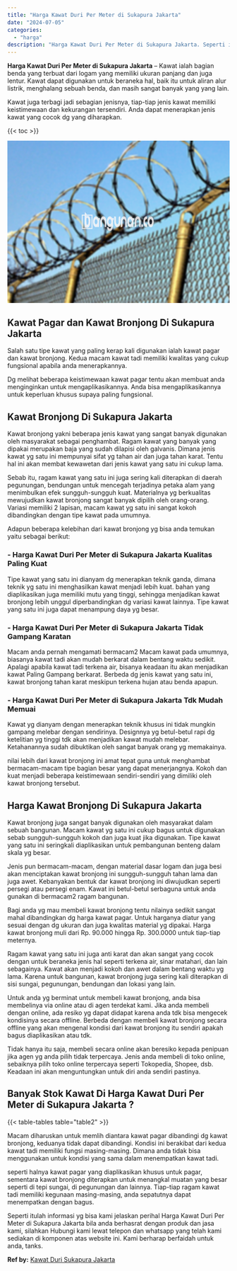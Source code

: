 ```yaml
---
title: "Harga Kawat Duri Per Meter di Sukapura Jakarta"
date: "2024-07-05"
categories: 
  - "harga"
description: "Harga Kawat Duri Per Meter di Sukapura Jakarta. Seperti itulah informasi yg bisa kami jelaskan perihal Harga Kawat Duri Per Meter di Sukapura Jakarta bila an..."
---
```


**Harga Kawat Duri Per Meter di Sukapura Jakarta** – Kawat ialah bagian benda yang terbuat dari logam yang memiliki ukuran panjang dan juga lentur. Kawat dapat digunakan untuk beraneka hal, baik itu untuk aliran alur listrik, menghalang sebuah benda, dan masih sangat banyak yang yang lain.

Kawat juga terbagi jadi sebagian jenisnya, tiap-tiap jenis kawat memiliki keistimewaan dan kekurangan tersendiri. Anda dapat menerapkan jenis kawat yang cocok dg yang diharapkan.

{{< toc >}}

![Harga Kawat Duri Per Meter di Sukapura Jakarta](/images/jual-kawat-murah45.png)

## Kawat Pagar dan Kawat Bronjong Di Sukapura Jakarta

Salah satu tipe kawat yang paling kerap kali digunakan ialah kawat pagar dan kawat bronjong. Kedua macam kawat tadi memiliki kwalitas yang cukup fungsional apabila anda menerapkannya.

Dg melihat beberapa keistimewaan kawat pagar tentu akan membuat anda menginginkan untuk mengaplikasikannya. Anda bisa mengaplikasikannya untuk keperluan khusus supaya paling fungsional.

## Kawat Bronjong Di Sukapura Jakarta

Kawat bronjong yakni beberapa jenis kawat yang sangat banyak digunakan oleh masyarakat sebagai penghambat. Ragam kawat yang banyak yang dipakai merupakan baja yang sudah dilapisi oleh galvanis. Dimana jenis kawat yg satu ini mempunyai sifat yg tahan air dan juga tahan karat. Tentu hal ini akan membat kewawetan dari jenis kawat yang satu ini cukup lama.

Sebab itu, ragam kawat yang satu ini juga sering kali diterapkan di daerah pegunungan, bendungan untuk mencegah terjadinya petaka alam yang menimbulkan efek sungguh-sungguh kuat. Materialnya yg berkualitas mewujudkan kawat bronjong sangat banyak dipilih oleh orang-orang. Variasi memiliki 2 lapisan, macam kawat yg satu ini sangat kokoh dibandingkan dengan tipe kawat pada umumnya.

Adapun beberapa kelebihan dari kawat bronjong yg bisa anda temukan yaitu sebagai berikut:

### \- Harga Kawat Duri Per Meter di Sukapura Jakarta Kualitas Paling Kuat

Tipe kawat yang satu ini dianyam dg menerapkan teknik ganda, dimana teknik yg satu ini menghasilkan kawat menjadi lebih kuat. bahan yang diaplikasikan juga memiliki mutu yang tinggi, sehingga menjadikan kawat bronjong lebih unggul diperbandingkan dg variasi kawat lainnya. Tipe kawat yang satu ini juga dapat menampung daya yg besar.

### \- Harga Kawat Duri Per Meter di Sukapura Jakarta Tidak Gampang Karatan

Macam anda pernah mengamati bermacam2 Macam kawat pada umumnya, biasanya kawat tadi akan mudah berkarat dalam bentang waktu sedikit. Apalagi apabila kawat tadi terkena air, bisanya keadaan itu akan menjadikan kawat Paling Gampang berkarat. Berbeda dg jenis kawat yang satu ini, kawat bronjong tahan karat meskipun terkena hujan atau benda apapun.

### \- Harga Kawat Duri Per Meter di Sukapura Jakarta Tdk Mudah Memuai

Kawat yg dianyam dengan menerapkan teknik khusus ini tidak mungkin gampang melebar dengan sendirinya. Designnya yg betul-betul rapi dg ketelitian yg tinggi tdk akan menjadikan kawat mudah melebar. Ketahanannya sudah dibuktikan oleh sangat banyak orang yg memakainya.

nilai lebih dari kawat bronjong ini amat tepat guna untuk menghambat bermacam-macam tipe bagian besar yang dapat menerjangnya. Kokoh dan kuat menjadi beberapa keistimewaan sendiri-sendiri yang dimiliki oleh kawat bronjong tersebut.

## Harga Kawat Bronjong Di Sukapura Jakarta

Kawat bronjong juga sangat banyak digunakan oleh masyarakat dalam sebuah bangunan. Macam kawat yg satu ini cukup bagus untuk digunakan sebab sungguh-sungguh kokoh dan juga kuat jika digunakan. Tipe kawat yang satu ini seringkali diaplikasikan untuk pembangunan benteng dalam skala yg besar.

Jenis pun bermacam-macam, dengan material dasar logam dan juga besi akan menciptakan kawat bronjong ini sungguh-sungguh tahan lama dan juga awet. Kebanyakan bentuk dar kawat bronjong ini diwujudkan seperti persegi atau persegi enam. Kawat ini betul-betul serbaguna untuk anda gunakan di bermacam2 ragam bangunan.

Bagi anda yg mau membeli kawat bronjong tentu nilainya sedikit sangat mahal dibandingkan dg harga kawat pagar. Untuk harganya diatur yang sesuai dengan dg ukuran dan juga kwalitas material yg dipakai. Harga kawat bronjong muli dari Rp. 90.000 hingga Rp. 300.0000 untuk tiap-tiap meternya.

Ragam kawat yang satu ini juga anti karat dan akan sangat yang cocok dengan untuk beraneka jenis hal seperti terkena air, sinar matahari, dan lain sebagainya. Kawat akan menjadi kokoh dan awet dalam bentang waktu yg lama. Karena untuk bangunan, kawat bronjong juga sering kali diterapkan di sisi sungai, pegunungan, bendungan dan lokasi yang lain.

Untuk anda yg berminat untuk membeli kawat bronjong, anda bisa membelinya via online atau di agen terdekat kami. Jika anda membeli dengan online, ada resiko yg dapat didapat karena anda tdk bisa mengecek kondisinya secara offline. Berbeda dengan membeli kawat bronjong secara offline yang akan mengenal kondisi dari kawat bronjong itu sendiri apakah bagus diaplikasikan atau tdk.

Tidak hanya itu saja, membeli secara online akan beresiko kepada penipuan jika agen yg anda pilih tidak terpercaya. Jenis anda membeli di toko online, sebaiknya pilih toko online terpercaya seperti Tokopedia, Shopee, dsb. Keadaan ini akan menguntungkan untuk diri anda sendiri pastinya.

## Banyak Stok Kawat Di Harga Kawat Duri Per Meter di Sukapura Jakarta ?

{{< table-tables table="table2" >}}

Macam diharuskan untuk memlih diantara kawat pagar dibandingi dg kawat bronjong, keduanya tidak dapat dibandingi. Kondisi ini berakibat dari kedua kawat tadi memiliki fungsi masing-masing. Dimana anda tidak bisa menggunakan untuk kondisi yang sama dalam menempatkan kawat tadi.

seperti halnya kawat pagar yang diaplikasikan khusus untuk pagar, sementara kawat bronjong diterapkan untuk menangkal muatan yang besar seperti di tepi sungai, di pegunungan dan lainnya. Tiap-tiap ragam kawat tadi memiliki kegunaan masing-masing, anda sepatutnya dapat menempatkan dengan bagus.

Seperti itulah informasi yg bisa kami jelaskan perihal Harga Kawat Duri Per Meter di Sukapura Jakarta bila anda berhasrat dengan produk dan jasa kami, silahkan Hubungi kami lewat telepon dan whatsapp yang telah kami sediakan di komponen atas website ini. Kami berharap berfaidah untuk anda, tanks.

**Ref by:** [Kawat Duri Sukapura Jakarta](https://id.wikipedia.org/wiki/Kawat)
